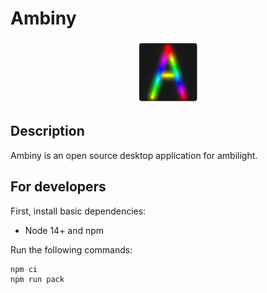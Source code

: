 # Ambiny

<p align="center">
    <img src="./assets/images/icon128x128.png" width="100" alt="Godot Engine logo">
</p>

## Description
Ambiny is an open source desktop application for ambilight.

## For developers

First, install basic dependencies:
 * Node 14+ and npm

Run the following commands:

```
npm ci
npm run pack
```
